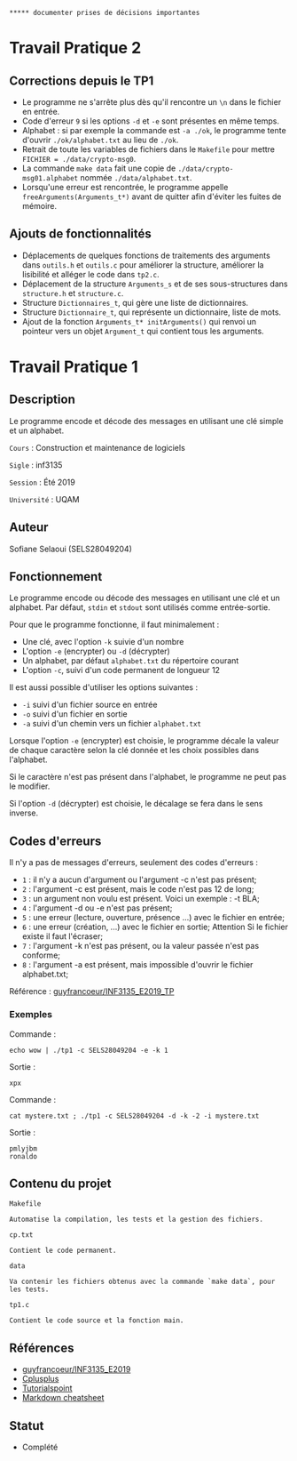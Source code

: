     ***** documenter prises de décisions importantes 

   # Travail Pratique 2

   ## Corrections depuis le TP1

   - Le programme ne s'arrête plus dès qu'il rencontre un `\n` dans le fichier en entrée.
   - Code d'erreur `9` si les options `-d` et `-e` sont présentes en même temps.
   - Alphabet : si par exemple la commande est `-a ./ok`, le programme tente d'ouvrir `./ok/alphabet.txt` au lieu de `./ok`.
   - Retrait de toute les variables de fichiers dans le `Makefile` pour mettre `FICHIER = ./data/crypto-msg0`.
   - La commande `make data` fait une copie de `./data/crypto-msg01.alphabet` nommée `./data/alphabet.txt`.
   - Lorsqu'une erreur est rencontrée, le programme appelle `freeArguments(Arguments_t*)` avant de quitter afin d'éviter
   les fuites de mémoire.

   ## Ajouts de fonctionnalités

   - Déplacements de quelques fonctions de traitements des arguments dans `outils.h` et `outils.c` pour améliorer 
   la structure, améliorer la lisibilité et alléger le code dans `tp2.c`.
   - Déplacement de la structure `Arguments_s` et de ses sous-structures dans `structure.h` et `structure.c`.
   - Structure `Dictionnaires_t`, qui gère une liste de dictionnaires.
   - Structure `Dictionnaire_t`, qui représente un dictionnaire, liste de mots.
   - Ajout de la fonction `Arguments_t* initArguments()` qui renvoi un pointeur vers un objet `Argument_t` qui contient tous les arguments.

   # Travail Pratique 1

   ## Description

   Le programme encode et décode des messages en utilisant une clé simple et un alphabet.

   `Cours` : Construction et maintenance de logiciels

   `Sigle` : inf3135

   `Session` : Été 2019

   `Université` : UQAM

   ## Auteur

   Sofiane Selaoui (SELS28049204)

   ## Fonctionnement

   Le programme encode ou décode des messages en utilisant une clé et un alphabet. Par défaut, `stdin` et `stdout` sont utilisés comme entrée-sortie.

   Pour que le programme fonctionne, il faut minimalement :

   - Une clé, avec l'option `-k` suivie d'un nombre
   - L'option `-e` (encrypter) ou `-d` (décrypter)
   - Un alphabet, par défaut `alphabet.txt` du répertoire courant
   - L'option `-c`, suivi d'un code permanent de longueur 12

   Il est aussi possible d'utiliser les options suivantes :

   - `-i` suivi d'un fichier source en entrée
   - `-o` suivi d'un fichier en sortie 
   - `-a` suivi d'un chemin vers un fichier `alphabet.txt`

   Lorsque l'option `-e` (encrypter) est choisie, le programme décale la valeur de chaque caractère selon la clé donnée et les choix possibles dans l'alphabet.

   Si le caractère n'est pas présent dans l'alphabet, le programme ne peut pas le modifier.

   Si l'option `-d` (décrypter) est choisie, le décalage se fera dans le sens inverse. 

   ## Codes d'erreurs 
   
   Il n'y a pas de messages d'erreurs, seulement des codes d'erreurs : 

   - `1` : il n'y a aucun d'argument ou l'argument -c n'est pas présent;
   - `2` : l'argument -c est présent, mais le code n'est pas 12 de long;
   - `3` : un argument non voulu est présent. Voici un exemple : -t BLA;
   - `4` : l'argument -d ou -e n'est pas présent;
   - `5` : une erreur (lecture, ouverture, présence ...) avec le fichier en entrée;
   - `6` : une erreur (création, ...) avec le fichier en sortie; Attention Si le fichier existe il faut l'écraser;
   - `7` : l'argument -k n'est pas présent, ou la valeur passée n'est pas conforme;
   - `8` : l'argument -a est présent, mais impossible d'ouvrir le fichier alphabet.txt;

   Référence : [guyfrancoeur/INF3135_E2019_TP](https://github.com/guyfrancoeur/INF3135_E2019_TP/blob/master/tp1.md)

   ### Exemples

   Commande : 

   `echo wow | ./tp1 -c SELS28049204 -e -k 1`

   Sortie : 

   ```
   xpx
   ```

   Commande : 

   `cat mystere.txt ; ./tp1 -c SELS28049204 -d -k -2 -i mystere.txt`

   Sortie : 

   ```
   pmlyjbm
   ronaldo
   ```

   ## Contenu du projet

   `Makefile`
   ```
   Automatise la compilation, les tests et la gestion des fichiers.
   ```

   `cp.txt`
   ```
   Contient le code permanent.
   ```

   `data`
   ```
   Va contenir les fichiers obtenus avec la commande `make data`, pour les tests.
   ```

   `tp1.c`
   ```
   Contient le code source et la fonction main.
   ```

   ## Références

   - [guyfrancoeur/INF3135_E2019](https://github.com/guyfrancoeur/INF3135_E2019)
   - [Cplusplus](http://www.cplusplus.com/reference/clibrary)
   - [Tutorialspoint](https://www.tutorialspoint.com/cprogramming)
   - [Markdown cheatsheet](https://github.com/adam-p/markdown-here/wiki/Markdown-Cheatsheet)

   ## Statut

   - Complété